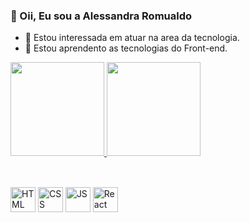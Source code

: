 ### 👋 Oii, Eu sou a Alessandra Romualdo
- 👀 Estou interessada em atuar na area da tecnologia.
- 🌱 Estou aprendento as tecnologias do Front-end.

<div>
  <a href="https://github.com/alessandraromualdo">
  <img height="150em" src="https://github-readme-stats.vercel.app/api?username=alessandraromualdo&show_icons=true&theme=synthwave&include_allcomnits=true&count_private=true"/>
  <img height="150em" src="https://github-readme-stats.vercel.app/api/top-langs/?username=alessandraromualdo&layout=compact&langs_count=16&theme=synthwave"/> 
</div>
  
  ##
  
<div style="display: inline-block"><br>
  <img align="center" alt="HTML" height="40" width="40" src="https://cdn.jsdelivr.net/gh/devicons/devicon/icons/html5/html5-original-wordmark.svg" />
  <img align="center" alt="CSS" height="40" width="40" src="https://cdn.jsdelivr.net/gh/devicons/devicon/icons/css3/css3-original-wordmark.svg" />
  <img align="center" alt="JS" height="40" width="40" src="https://cdn.jsdelivr.net/gh/devicons/devicon/icons/javascript/javascript-original.svg"/>
  <img align="center" alt="React" height="40" width="40" src="https://cdn.jsdelivr.net/gh/devicons/devicon/icons/react/react-original-wordmark.svg" />

</div>
  
  ##
  
